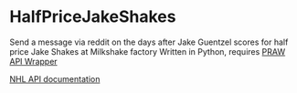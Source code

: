 # HalfPriceJakeShakes
Send a message via reddit on the days after Jake Guentzel scores for half price Jake Shakes at Milkshake factory
Written in Python, requires [PRAW API Wrapper](https://praw.readthedocs.io/en/stable/index.html)

[NHL API documentation](https://github.com/dword4/nhlapi)
